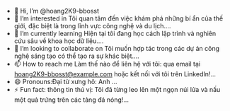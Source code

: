 - 👋 Hi, I’m @hoang2K9-bbosst
- 👀 I’m interested in Tôi quan tâm đến việc khám phá những bí ẩn của thế giới, đặc biệt là trong lĩnh vực công nghệ và du lịch....
- 🌱 I’m currently learning Hiện tại tôi đang học cách lập trình và nghiên cứu sâu về khoa học dữ liệu....
- 💞️ I’m looking to collaborate on Tôi muốn hợp tác trong các dự án công nghệ sáng tạo có thể tạo ra sự khác biệt....
- 📫 How to reach me Làm thế nào để liên hệ với tôi: qua email tại hoang2K9-bbosst@example.com hoặc kết nối với tôi trên LinkedIn!...
- 😄 Pronouns:Đại từ xưng hô: Anh ...
- ⚡ Fun fact: thông tin thú vị: Tôi đã từng leo lên một ngọn núi lửa và nấu một quả trứng trên các tảng đá nóng!...

<!---
hoang2K9-bbosst/hoang2K9-bbosst is a ✨ special ✨ repository because its `README.md` (this file) appears on your GitHub profile.
You can click the Preview link to take a look at your changes.
--->
